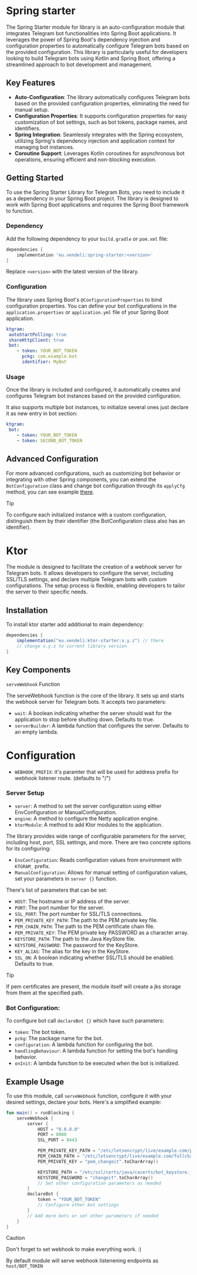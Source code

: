 # Spring starter

The Spring Starter module for library is an auto-configuration module that integrates Telegram bot functionalities into Spring Boot applications. It leverages the power of Spring Boot's dependency injection and configuration properties to automatically configure Telegram bots based on the provided configuration. This library is particularly useful for developers looking to build Telegram bots using Kotlin and Spring Boot, offering a streamlined approach to bot development and management.

## Key Features

- **Auto-Configuration**: The library automatically configures Telegram bots based on the provided configuration properties, eliminating the need for manual setup.
- **Configuration Properties**: It supports configuration properties for easy customization of bot settings, such as bot tokens, package names, and identifiers.
- **Spring Integration**: Seamlessly integrates with the Spring ecosystem, utilizing Spring's dependency injection and application context for managing bot instances.
- **Coroutine Support**: Leverages Kotlin coroutines for asynchronous bot operations, ensuring efficient and non-blocking execution.

## Getting Started

To use the Spring Starter Library for Telegram Bots, you need to include it as a dependency in your Spring Boot project. The library is designed to work with Spring Boot applications and requires the Spring Boot framework to function.

### Dependency

Add the following dependency to your `build.gradle` or `pom.xml` file:

```gradle
dependencies {
    implementation 'eu.vendeli:spring-starter:<version>'
}
```

Replace `<version>` with the latest version of the library.

### Configuration

The library uses Spring Boot's `@ConfigurationProperties` to bind configuration properties. You can define your bot configurations in the `application.properties` or `application.yml` file of your Spring Boot application.

```yaml
ktgram:
 autoStartPolling: true
 shareHttpClient: true
 bot:
    - token: YOUR_BOT_TOKEN
      pckg: com.example.bot
      identifier: MyBot
```

### Usage

Once the library is included and configured, it automatically creates and configures Telegram bot instances based on the provided configuration.

It also supports multiple bot instances, to initialize several ones just declare it as new entry in bot section:

```yaml
ktgram:
 bot:
    - token: YOUR_BOT_TOKEN
    - token: SECOND_BOT_TOKEN
```

## Advanced Configuration

For more advanced configurations, such as customizing bot behavior or integrating with other Spring components, you can extend the `BotConfiguration` class and change bot configuration through its `applyCfg` method, you can see example [there](https://github.com/vendelieu/telegram-bot_template/blob/spring-bot/src/main/kotlin/com/example/springbot/configuration/BotConfig.kt).

> [!TIP]
> To configure each initialized instance with a custom configuration, distinguish them by their identifier (the BotConfiguration class also has an identifier).

# Ktor

The module is designed to facilitate the creation of a webhook server for Telegram bots. It allows developers to configure the server, including SSL/TLS settings, and declare multiple Telegram bots with custom configurations. The setup process is flexible, enabling developers to tailor the server to their specific needs.

## Installation

To install ktor starter add additional to main dependency:

```gradle
dependencies {
    implementation("eu.vendeli:ktor-starter:x.y.z") // there
    // change x.y.z to current library version
}
```

## Key Components

`serveWebhook` Function

The serveWebhook function is the core of the library. It sets up and starts the webhook server for Telegram bots. It accepts two parameters:

- `wait`: A boolean indicating whether the server should wait for the application to stop before shutting down. Defaults to true.
- `serverBuilder`: A lambda function that configures the server. Defaults to an empty lambda.

# Configuration

* `WEBHOOK_PREFIX`: it's paramter that will be used for address prefix for webhook listener route. (defaults to "/")

### Server Setup

- `server`: A method to set the server configuration using either EnvConfiguration or ManualConfiguration.
- `engine`: A method to configure the Netty application engine.
- `ktorModule`: A method to add Ktor modules to the application.

The library provides wide range of configurable parameters for the server, including host, port, SSL settings, and more. There are two concrete options for its configuring: 

* `EnvConfiguration`: Reads configuration values from environment with `KTGRAM_` prefix.
* `ManualConfiguration`: Allows for manual setting of configuration values, set your parameters in `server {}` function.

There's list of parameters that can be set:

- `HOST`: The hostname or IP address of the server.
- `PORT`: The port number for the server.
- `SSL_PORT`: The port number for SSL/TLS connections.
- `PEM_PRIVATE_KEY_PATH`: The path to the PEM private key file.
- `PEM_CHAIN_PATH`: The path to the PEM certificate chain file.
- `PEM_PRIVATE_KEY`: The PEM private key PASSWORD as a character array.
- `KEYSTORE_PATH`: The path to the Java KeyStore file.
- `KEYSTORE_PASSWORD`: The password for the KeyStore.
- `KEY_ALIAS`: The alias for the key in the KeyStore.
- `SSL_ON`: A boolean indicating whether SSL/TLS should be enabled. Defaults to true.

> [!TIP]
> If pem certificates are present, the module itself will create a jks storage from them at the specified path.

### Bot Configuration:

To configure bot call `declareBot {}` which have such parameters:

- `token`: The bot token.
- `pckg`: The package name for the bot.
- `configuration`: A lambda function for configuring the bot.
- `handlingBehaviour`: A lambda function for setting the bot's handling behavior.
- `onInit`: A lambda function to be executed when the bot is initialized.

## Example Usage

To use this module, call `serveWebhook` function, configure it with your desired settings, declare your bots. Here's a simplified example:

```kotlin
fun main() = runBlocking {
    serveWebhook {
        server {
            HOST = "0.0.0.0"
            PORT = 8080
            SSL_PORT = 8443

            PEM_PRIVATE_KEY_PATH = "/etc/letsencrypt/live/example.com/privkey.pem"
            PEM_CHAIN_PATH = "/etc/letsencrypt/live/example.com/fullchain.pem"
            PEM_PRIVATE_KEY = "pem_changeit".toCharArray()

            KEYSTORE_PATH = "/etc/ssl/certs/java/cacerts/bot_keystore.jks"
            KEYSTORE_PASSWORD = "changeit".toCharArray()
            // Set other configuration parameters as needed
        }
        declareBot {
            token = "YOUR_BOT_TOKEN"
            // Configure other bot settings
        }
        // Add more bots or set other parameters if needed
    }
}
```

> [!CAUTION]
> Don't forget to set webhook to make everything work. :)

By default module will serve webhook listenening endpoints as `host/BOT_TOKEN`

